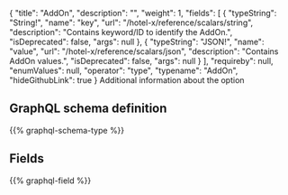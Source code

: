 {
  "title": "AddOn",
  "description": "",
  "weight": 1,
  "fields": [
    {
      "typeString": "String!",
      "name": "key",
      "url": "/hotel-x/reference/scalars/string",
      "description": "Contains keyword/ID to identify the AddOn.",
      "isDeprecated": false,
      "args": null
    },
    {
      "typeString": "JSON!",
      "name": "value",
      "url": "/hotel-x/reference/scalars/json",
      "description": "Contains AddOn values.",
      "isDeprecated": false,
      "args": null
    }
  ],
  "requireby": null,
  "enumValues": null,
  "operator": "type",
  "typename": "AddOn",
  "hideGithubLink": true
}
Additional information about the option
## GraphQL schema definition

{{% graphql-schema-type %}}

## Fields

{{% graphql-field %}}
